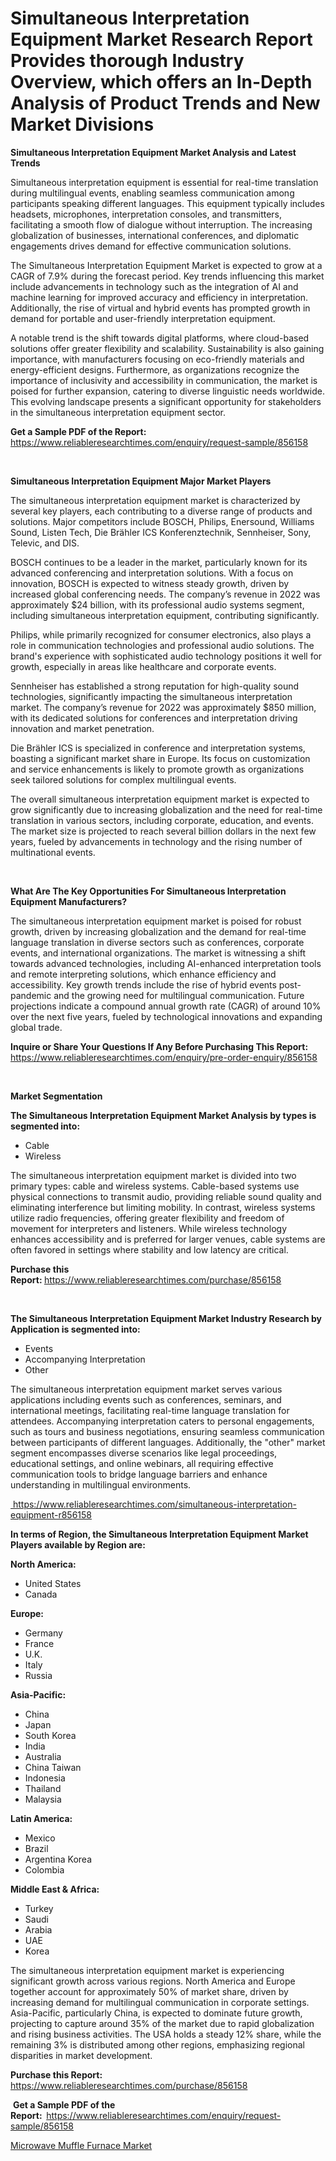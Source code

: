 <p><h1>Simultaneous Interpretation Equipment Market Research Report Provides thorough Industry Overview, which offers an In-Depth Analysis of Product Trends and New Market Divisions</h1></p><p><strong>Simultaneous Interpretation Equipment Market Analysis and Latest Trends</strong></p>
<p><p>Simultaneous interpretation equipment is essential for real-time translation during multilingual events, enabling seamless communication among participants speaking different languages. This equipment typically includes headsets, microphones, interpretation consoles, and transmitters, facilitating a smooth flow of dialogue without interruption. The increasing globalization of businesses, international conferences, and diplomatic engagements drives demand for effective communication solutions.</p><p>The Simultaneous Interpretation Equipment Market is expected to grow at a CAGR of 7.9% during the forecast period. Key trends influencing this market include advancements in technology such as the integration of AI and machine learning for improved accuracy and efficiency in interpretation. Additionally, the rise of virtual and hybrid events has prompted growth in demand for portable and user-friendly interpretation equipment.</p><p>A notable trend is the shift towards digital platforms, where cloud-based solutions offer greater flexibility and scalability. Sustainability is also gaining importance, with manufacturers focusing on eco-friendly materials and energy-efficient designs. Furthermore, as organizations recognize the importance of inclusivity and accessibility in communication, the market is poised for further expansion, catering to diverse linguistic needs worldwide. This evolving landscape presents a significant opportunity for stakeholders in the simultaneous interpretation equipment sector.</p></p>
<p><strong>Get a Sample PDF of the Report:&nbsp;</strong> <a href="https://www.reliableresearchtimes.com/enquiry/request-sample/856158?utm_campaign=2722&utm_medium=2&utm_source=Github&utm_content=ia&utm_term=08042025&utm_id=simultaneous-interpretation-equipment">https://www.reliableresearchtimes.com/enquiry/request-sample/856158</a></p>
<p>&nbsp;</p>
<p><strong>Simultaneous Interpretation Equipment Major Market Players</strong></p>
<p><p>The simultaneous interpretation equipment market is characterized by several key players, each contributing to a diverse range of products and solutions. Major competitors include BOSCH, Philips, Enersound, Williams Sound, Listen Tech, Die Brähler ICS Konferenztechnik, Sennheiser, Sony, Televic, and DIS. </p><p>BOSCH continues to be a leader in the market, particularly known for its advanced conferencing and interpretation solutions. With a focus on innovation, BOSCH is expected to witness steady growth, driven by increased global conferencing needs. The company’s revenue in 2022 was approximately $24 billion, with its professional audio systems segment, including simultaneous interpretation equipment, contributing significantly.</p><p>Philips, while primarily recognized for consumer electronics, also plays a role in communication technologies and professional audio solutions. The brand's experience with sophisticated audio technology positions it well for growth, especially in areas like healthcare and corporate events.</p><p>Sennheiser has established a strong reputation for high-quality sound technologies, significantly impacting the simultaneous interpretation market. The company’s revenue for 2022 was approximately $850 million, with its dedicated solutions for conferences and interpretation driving innovation and market penetration.</p><p>Die Brähler ICS is specialized in conference and interpretation systems, boasting a significant market share in Europe. Its focus on customization and service enhancements is likely to promote growth as organizations seek tailored solutions for complex multilingual events.</p><p>The overall simultaneous interpretation equipment market is expected to grow significantly due to increasing globalization and the need for real-time translation in various sectors, including corporate, education, and events. The market size is projected to reach several billion dollars in the next few years, fueled by advancements in technology and the rising number of multinational events.</p></p>
<p>&nbsp;</p>
<p><strong>What Are The Key Opportunities For Simultaneous Interpretation Equipment Manufacturers?</strong></p>
<p><p>The simultaneous interpretation equipment market is poised for robust growth, driven by increasing globalization and the demand for real-time language translation in diverse sectors such as conferences, corporate events, and international organizations. The market is witnessing a shift towards advanced technologies, including AI-enhanced interpretation tools and remote interpreting solutions, which enhance efficiency and accessibility. Key growth trends include the rise of hybrid events post-pandemic and the growing need for multilingual communication. Future projections indicate a compound annual growth rate (CAGR) of around 10% over the next five years, fueled by technological innovations and expanding global trade.</p></p>
<p><strong>Inquire or Share Your Questions If Any Before Purchasing This Report:</strong> <a href="https://www.reliableresearchtimes.com/enquiry/pre-order-enquiry/856158?utm_campaign=2722&utm_medium=2&utm_source=Github&utm_content=ia&utm_term=08042025&utm_id=simultaneous-interpretation-equipment">https://www.reliableresearchtimes.com/enquiry/pre-order-enquiry/856158</a></p>
<p>&nbsp;</p>
<p><strong>Market Segmentation</strong></p>
<p><strong>The Simultaneous Interpretation Equipment Market Analysis by types is segmented into:</strong></p>
<p><ul><li>Cable</li><li>Wireless</li></ul></p>
<p><p>The simultaneous interpretation equipment market is divided into two primary types: cable and wireless systems. Cable-based systems use physical connections to transmit audio, providing reliable sound quality and eliminating interference but limiting mobility. In contrast, wireless systems utilize radio frequencies, offering greater flexibility and freedom of movement for interpreters and listeners. While wireless technology enhances accessibility and is preferred for larger venues, cable systems are often favored in settings where stability and low latency are critical.</p></p>
<p><strong>Purchase this Report:&nbsp;</strong><a href="https://www.reliableresearchtimes.com/purchase/856158?utm_campaign=2722&utm_medium=2&utm_source=Github&utm_content=ia&utm_term=08042025&utm_id=simultaneous-interpretation-equipment">https://www.reliableresearchtimes.com/purchase/856158</a></p>
<p>&nbsp;</p>
<p><strong>The Simultaneous Interpretation Equipment Market Industry Research by Application is segmented into:</strong></p>
<p><ul><li>Events</li><li>Accompanying Interpretation</li><li>Other</li></ul></p>
<p><p>The simultaneous interpretation equipment market serves various applications including events such as conferences, seminars, and international meetings, facilitating real-time language translation for attendees. Accompanying interpretation caters to personal engagements, such as tours and business negotiations, ensuring seamless communication between participants of different languages. Additionally, the "other" market segment encompasses diverse scenarios like legal proceedings, educational settings, and online webinars, all requiring effective communication tools to bridge language barriers and enhance understanding in multilingual environments.</p></p>
<p><a href="https://www.reliableresearchtimes.com/simultaneous-interpretation-equipment-r856158?utm_campaign=2722&utm_medium=2&utm_source=Github&utm_content=ia&utm_term=08042025&utm_id=simultaneous-interpretation-equipment">&nbsp;https://www.reliableresearchtimes.com/simultaneous-interpretation-equipment-r856158</a></p>
<p><strong>In terms of Region, the Simultaneous Interpretation Equipment Market Players available by Region are:</strong></p>
<p>
    <p> <strong> North America: </strong>
        <ul>
            <li>United States</li>
            <li>Canada</li>
        </ul>
        </p> 
    <p> <strong> Europe: </strong>
        <ul>
            <li>Germany</li>
            <li>France</li>
            <li>U.K.</li>
            <li>Italy</li>
            <li>Russia</li>
        </ul>
        </p> 
    <p> <strong> Asia-Pacific: </strong>
        <ul>
            <li>China</li>
            <li>Japan</li>
            <li>South Korea</li>
            <li>India</li>
            <li>Australia</li>
            <li>China Taiwan</li>
            <li>Indonesia</li>
            <li>Thailand</li>
            <li>Malaysia</li>
        </ul>
        </p> 
    <p> <strong> Latin America: </strong>
        <ul>
            <li>Mexico</li>
            <li>Brazil</li>
            <li>Argentina Korea</li>
            <li>Colombia</li>
        </ul>
        </p> 
    <p> <strong> Middle East & Africa: </strong>
        <ul>
            <li>Turkey</li>
            <li>Saudi</li>
            <li>Arabia</li>
            <li>UAE</li>
            <li>Korea</li>
        </ul>
    </p>
    </p>
<p><p>The simultaneous interpretation equipment market is experiencing significant growth across various regions. North America and Europe together account for approximately 50% of market share, driven by increasing demand for multilingual communication in corporate settings. Asia-Pacific, particularly China, is expected to dominate future growth, projecting to capture around 35% of the market due to rapid globalization and rising business activities. The USA holds a steady 12% share, while the remaining 3% is distributed among other regions, emphasizing regional disparities in market development.</p></p>
<p><strong>Purchase this Report: </strong><a href="https://www.reliableresearchtimes.com/purchase/856158?utm_campaign=2722&utm_medium=2&utm_source=Github&utm_content=ia&utm_term=08042025&utm_id=simultaneous-interpretation-equipment">https://www.reliableresearchtimes.com/purchase/856158</a></p>
<p>&nbsp;<strong>Get a Sample PDF of the Report:&nbsp;&nbsp;</strong><a href="https://www.reliableresearchtimes.com/enquiry/request-sample/856158?utm_campaign=2722&utm_medium=2&utm_source=Github&utm_content=ia&utm_term=08042025&utm_id=simultaneous-interpretation-equipment">https://www.reliableresearchtimes.com/enquiry/request-sample/856158</a></p>
<p><strong></strong></p>
<p><p><a href="https://github.com/tashiafun920/Market-Research-Report-List-1/blob/main/microwave-muffle-furnace-market.md?utm_campaign=2722&utm_medium=2&utm_source=Github&utm_content=ia&utm_term=08042025&utm_id=simultaneous-interpretation-equipment">Microwave Muffle Furnace Market</a></p></p>
